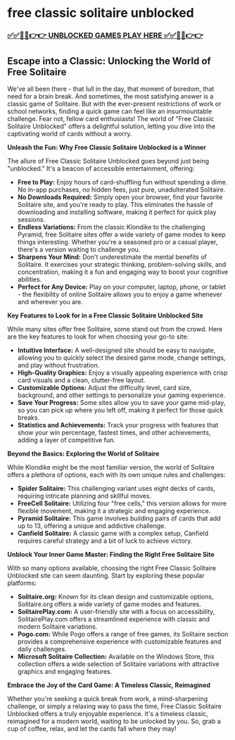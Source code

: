 # free classic solitaire unblocked

### [✅✅🔴🔴👉👉 UNBLOCKED GAMES PLAY HERE ✅✅🔴🔴👉👉](https://topstoryindia.com)

## Escape into a Classic: Unlocking the World of Free Solitaire 

We've all been there - that lull in the day, that moment of boredom, that need for a brain break. And sometimes, the most satisfying answer is a classic game of Solitaire. But with the ever-present restrictions of work or school networks, finding a quick game can feel like an insurmountable challenge. Fear not, fellow card enthusiasts! The world of "Free Classic Solitaire Unblocked" offers a delightful solution, letting you dive into the captivating world of cards without a worry.

**Unleash the Fun: Why Free Classic Solitaire Unblocked is a Winner**

The allure of Free Classic Solitaire Unblocked goes beyond just being "unblocked." It's a beacon of accessible entertainment, offering:

* **Free to Play:**  Enjoy hours of card-shuffling fun without spending a dime. No in-app purchases, no hidden fees, just pure, unadulterated Solitaire.
* **No Downloads Required:**  Simply open your browser, find your favorite Solitaire site, and you're ready to play. This eliminates the hassle of downloading and installing software, making it perfect for quick play sessions.
* **Endless Variations:**  From the classic Klondike to the challenging Pyramid, free Solitaire sites offer a wide variety of game modes to keep things interesting. Whether you're a seasoned pro or a casual player, there's a version waiting to challenge you.
* **Sharpens Your Mind:**  Don't underestimate the mental benefits of Solitaire. It exercises your strategic thinking, problem-solving skills, and concentration, making it a fun and engaging way to boost your cognitive abilities.
* **Perfect for Any Device:**  Play on your computer, laptop, phone, or tablet - the flexibility of online Solitaire allows you to enjoy a game whenever and wherever you are.

**Key Features to Look for in a Free Classic Solitaire Unblocked Site**

While many sites offer free Solitaire, some stand out from the crowd. Here are the key features to look for when choosing your go-to site:

* **Intuitive Interface:**  A well-designed site should be easy to navigate, allowing you to quickly select the desired game mode, change settings, and play without frustration.
* **High-Quality Graphics:**  Enjoy a visually appealing experience with crisp card visuals and a clean, clutter-free layout.
* **Customizable Options:**  Adjust the difficulty level, card size, background, and other settings to personalize your gaming experience.
* **Save Your Progress:**  Some sites allow you to save your game mid-play, so you can pick up where you left off, making it perfect for those quick breaks.
* **Statistics and Achievements:**  Track your progress with features that show your win percentage, fastest times, and other achievements, adding a layer of competitive fun.

**Beyond the Basics: Exploring the World of Solitaire**

While Klondike might be the most familiar version, the world of Solitaire offers a plethora of options, each with its own unique rules and challenges:

* **Spider Solitaire:**  This challenging variant uses eight decks of cards, requiring intricate planning and skillful moves.
* **FreeCell Solitaire:**  Utilizing four "free cells," this version allows for more flexible movement, making it a strategic and engaging experience.
* **Pyramid Solitaire:**  This game involves building pairs of cards that add up to 13, offering a unique and addictive challenge.
* **Canfield Solitaire:**  A classic game with a complex setup, Canfield requires careful strategy and a bit of luck to achieve victory.

**Unblock Your Inner Game Master: Finding the Right Free Solitaire Site**

With so many options available, choosing the right Free Classic Solitaire Unblocked site can seem daunting. Start by exploring these popular platforms:

* **Solitaire.org:**  Known for its clean design and customizable options, Solitaire.org offers a wide variety of game modes and features.
* **SolitairePlay.com:**  A user-friendly site with a focus on accessibility, SolitairePlay.com offers a streamlined experience with classic and modern Solitaire variations.
* **Pogo.com:**  While Pogo offers a range of free games, its Solitaire section provides a comprehensive experience with customizable features and daily challenges.
* **Microsoft Solitaire Collection:**  Available on the Windows Store, this collection offers a wide selection of Solitaire variations with attractive graphics and engaging features.

**Embrace the Joy of the Card Game: A Timeless Classic, Reimagined**

Whether you're seeking a quick break from work, a mind-sharpening challenge, or simply a relaxing way to pass the time, Free Classic Solitaire Unblocked offers a truly enjoyable experience.  It's a timeless classic, reimagined for a modern world, waiting to be unlocked by you. So, grab a cup of coffee, relax, and let the cards fall where they may! 
